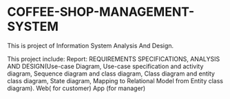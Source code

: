 # COFFEE-SHOP-MANAGEMENT-SYSTEM
This is project of Information System Analysis And Design.

This project include:
Report: REQUIREMENTS SPECIFICATIONS, ANALYSIS AND DESIGN(Use-case Diagram, Use-case specification and activity diagram, Sequence diagram and class diagram, Class diagram and entity class diagram, State diagram, Mapping to Relational Model from Entity class diagram).
Web( for customer)
App (for manager)
